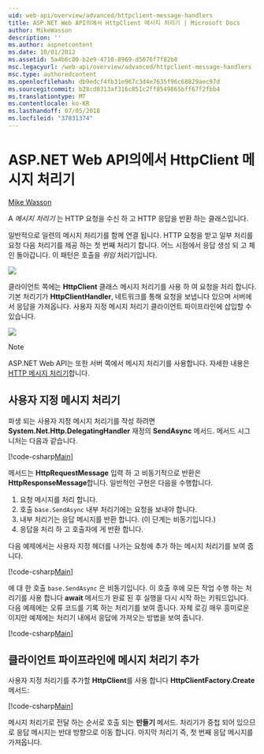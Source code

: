 ```yaml
---
uid: web-api/overview/advanced/httpclient-message-handlers
title: ASP.NET Web API의에서 HttpClient 메시지 처리기 | Microsoft Docs
author: MikeWasson
description: ''
ms.author: aspnetcontent
ms.date: 10/01/2012
ms.assetid: 5a4b6c80-b2e9-4710-8969-d5076f7f82b8
msc.legacyurl: /web-api/overview/advanced/httpclient-message-handlers
msc.type: authoredcontent
ms.openlocfilehash: db9edcf4fb31e967c3d4e7635f96c68829aec97d
ms.sourcegitcommit: b28cd0313af316c051c2ff8549865bff67f2fbb4
ms.translationtype: MT
ms.contentlocale: ko-KR
ms.lasthandoff: 07/05/2018
ms.locfileid: "37831374"
---
```

<a name="httpclient-message-handlers-in-aspnet-web-api"></a>ASP.NET Web API의에서 HttpClient 메시지 처리기
====================
[Mike Wasson](https://github.com/MikeWasson)

A *메시지 처리기* 는 HTTP 요청을 수신 하 고 HTTP 응답을 반환 하는 클래스입니다.

일반적으로 일련의 메시지 처리기를 함께 연결 됩니다. HTTP 요청을 받고 일부 처리를 요청 다음 처리기를 제공 하는 첫 번째 처리기 합니다. 어느 시점에서 응답 생성 되 고 체인 돌아갑니다. 이 패턴은 호출을 *위임* 처리기입니다.

![](httpclient-message-handlers/_static/image1.png)

클라이언트 쪽에는 **HttpClient** 클래스 메시지 처리기를 사용 하 여 요청을 처리 합니다. 기본 처리기가 **HttpClientHandler**, 네트워크를 통해 요청을 보냅니다 있으며 서버에서 응답을 가져옵니다. 사용자 지정 메시지 처리기 클라이언트 파이프라인에 삽입할 수 있습니다.

![](httpclient-message-handlers/_static/image2.png)

> [!NOTE]
> ASP.NET Web API는 또한 서버 쪽에서 메시지 처리기를 사용합니다. 자세한 내용은 [HTTP 메시지 처리기](http-message-handlers.md)합니다.


## <a name="custom-message-handlers"></a>사용자 지정 메시지 처리기

파생 되는 사용자 지정 메시지 처리기를 작성 하려면 **System.Net.Http.DelegatingHandler** 재정의 **SendAsync** 메서드. 메서드 시그니처는 다음과 같습니다.

[!code-csharp[Main](httpclient-message-handlers/samples/sample1.cs)]

메서드는 **HttpRequestMessage** 입력 하 고 비동기적으로 반환은 **HttpResponseMessage**합니다. 일반적인 구현은 다음을 수행합니다.

1. 요청 메시지를 처리 합니다.
2. 호출 `base.SendAsync` 내부 처리기에는 요청을 보내야 합니다.
3. 내부 처리기는 응답 메시지를 반환 합니다. (이 단계는 비동기입니다.)
4. 응답을 처리 하 고 호출자에 게 반환 합니다.

다음 예제에서는 사용자 지정 헤더를 나가는 요청에 추가 하는 메시지 처리기를 보여 줍니다.

[!code-csharp[Main](httpclient-message-handlers/samples/sample2.cs)]

에 대 한 호출 `base.SendAsync` 은 비동기입니다. 이 호출 후에 모든 작업 수행 하는 처리기를 사용 합니다 **await** 메서드가 완료 된 후 실행을 다시 시작 하는 키워드입니다. 다음 예제에는 오류 코드를 기록 하는 처리기를 보여 줍니다. 자체 로깅 매우 흥미로운 이지만 예제에는 처리기 내에서 응답에 가져오는 방법을 보여 줍니다.

[!code-csharp[Main](httpclient-message-handlers/samples/sample3.cs?highlight=10,13)]

## <a name="adding-message-handlers-to-the-client-pipeline"></a>클라이언트 파이프라인에 메시지 처리기 추가

사용자 지정 처리기를 추가할 **HttpClient**를 사용 합니다 **HttpClientFactory.Create** 메서드:

[!code-csharp[Main](httpclient-message-handlers/samples/sample4.cs)]

메시지 처리기로 전달 하는 순서로 호출 되는 **만들기** 메서드. 처리기가 중첩 되어 있으므로 응답 메시지는 반대 방향으로 이동 합니다. 마지막 처리기 즉, 첫 번째 응답 메시지를 가져옵니다.

